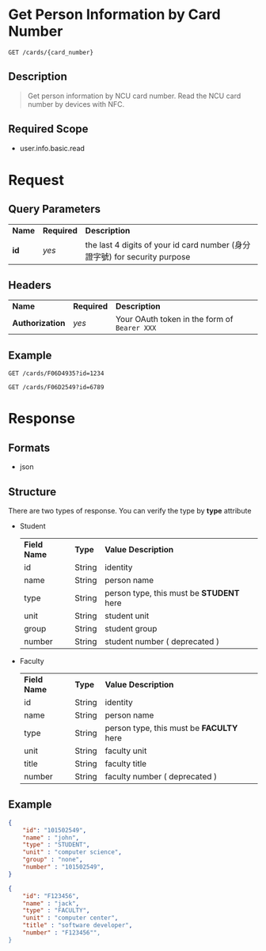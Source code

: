 # Get Person Information by Card Number

```
GET /cards/{card_number}
```

## Description
> Get person information by NCU card number. Read the NCU card number by devices with NFC.

## Required Scope
- user.info.basic.read

# Request

## Query Parameters
<table>
  <tr>
    <td><b>Name</b></td>
    <td><b><b>Required</b></b></td>
    <td><b>Description</b></td>
  </tr>
  <tr>
	<td><b>id</b></td>
	<td><i>yes</i></td>
	<td>the last 4 digits of your id card number (身分證字號) for security purpose</td>
  </tr>
</table>

## Headers
<table>
    <tr>
        <td><b>Name</b></td>
        <td><b>Required</b></td>
        <td><b>Description</b></td>
    </tr>
    <tr>
        <td><b>Authorization</b></td>
        <td><i>yes</i></td>
        <td>Your OAuth token in the form of <code>Bearer XXX</code></td>
    </tr>
</table>

## Example
```
GET /cards/F06D4935?id=1234
```

```
GET /cards/F06D2549?id=6789
```

# Response

## Formats
- json

## Structure
There are two types of response. You can verify the type by **type** attribute

- Student

    <table>
        <tr>
            <td><b>Field Name</b></td>
            <td><b>Type</b></td>
            <td><b>Value Description</b></td>
        </tr>
        <tr>
           <td>id</td>
           <td>String</td>
           <td>identity</td>
        </tr>
        <tr>
           <td>name</td>
           <td>String</td>
           <td>person name</td>
        </tr>
        <tr>
           <td>type</td>
           <td>String</td>
           <td>person type, this must be <strong>STUDENT</strong> here</td>
        </tr>
        <tr>
           <td>unit</td>
           <td>String</td>
           <td>student unit</td>
        </tr>
        <tr>
           <td>group</td>
           <td>String</td>
           <td>student group</td>
        </tr>
        <tr>
           <td>number</td>
           <td>String</td>
           <td>student number ( deprecated )</td>
        </tr>
    </table>
    
- Faculty

    <table>
        <tr>
            <td><b>Field Name</b></td>
            <td><b>Type</b></td>
            <td><b>Value Description</b></td>
        </tr>
        <tr>
           <td>id</td>
           <td>String</td>
           <td>identity</td>
        </tr>
        <tr>
           <td>name</td>
           <td>String</td>
           <td>person name</td>
        </tr>
        <tr>
           <td>type</td>
           <td>String</td>
           <td>person type, this must be <strong>FACULTY</strong> here</td>
        </tr>
        <tr>
           <td>unit</td>
           <td>String</td>
           <td>faculty unit</td>
        </tr>
        <tr>
           <td>title</td>
           <td>String</td>
           <td>faculty title</td>
        </tr>
        <tr>
           <td>number</td>
           <td>String</td>
           <td>faculty number ( deprecated )</td>
        </tr>
    </table>

## Example
```json
{
    "id": "101502549",
    "name" : "john",
    "type" : "STUDENT",
    "unit" : "computer science",
    "group" : "none",
    "number" : "101502549",
}
```

```json
{
    "id": "F123456",
    "name" : "jack",
    "type" : "FACULTY",
    "unit" : "computer center",
    "title" : "software developer",
    "number" : "F123456"",
}
```